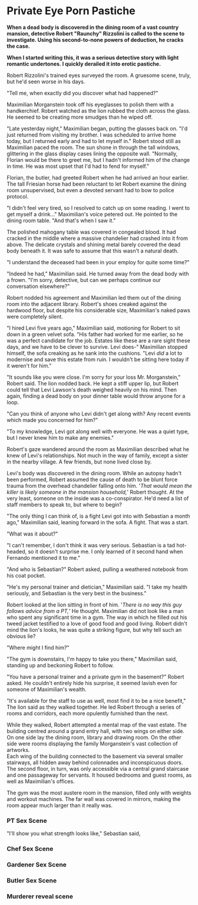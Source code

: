 # Private Eye Porn Pastiche

**When a dead body is discovered in the dining room of a vast country mansion, detective Robert "Raunchy" Rizzolini is called to the scene to investigate. Using his second-to-none powers of deduction, he cracks the case.**

**When I started writing this, it was a serious detective story with light romantic undertones. I quickly derailed it into erotic pastiche.**



Robert Rizzolini's trained eyes surveyed the room. A gruesome scene, truly, but he'd seen worse in his days.

"Tell me, when exactly did you discover what had happened?"

Maximilian Morganstein took off his eyeglasses to polish them with a handkerchief. Robert watched as the lion rubbed the cloth across the glass. He seemed to be creating more smudges than he wiped off.

"Late yesterday night," Maximilian began, putting the glasses back on. "I'd just returned from visiting my brother. I was scheduled to arrive home today, but I returned early and had to let myself in." Robert stood still as Maximilian paced the room. The sun shone in through the tall windows, glittering in the glass display cases lining the opposite wall. "Normally, Florian would be there to greet me, but I hadn't informed him of the change in time. He was most upset that I'd had to fend for myself."

Florian, the butler, had greeted Robert when he had arrived an hour earlier. The tall Friesian horse had been reluctant to let Robert examine the dining room unsupervised, but even a devoted servant had to bow to police protocol.

"I didn't feel very tired, so I resolved to catch up on some reading. I went to get myself a drink..." Maximilian's voice petered out. He pointed to the dining room table. "And that's when I saw it."

The polished mahogany table was covered in congealed blood. It had cracked in the middle where a massive chandelier had crashed into it from above. The delicate crystals and shining metal barely covered the dead body beneath it. It was safe to assume that this wasn't a natural death.

"I understand the deceased had been in your employ for quite some time?"

"Indeed he had," Maximilian said. He turned away from the dead body with a frown. "I'm sorry, detective, but can we perhaps continue our conversation elsewhere?"

Robert nodded his agreement and Maximilian led them out of the dining room into the adjacent library. Robert's shoes creaked against the hardwood floor, but despite his considerable size, Maximilian's naked paws were completely silent. 

"I hired Levi five years ago," Maximilian said, motioning for Robert to sit down in a green velvet sofa. "His father had worked for me earlier, so he was a perfect candidate for the job. Estates like these are a rare sight these days, and we have to be clever to survive. Levi does-" Maximilian stopped himself, the sofa creaking as he sank into the cushions. "Levi *did* a lot to modernise and save this estate from ruin. I wouldn't be sitting here today if it weren't for him."

"It sounds like you were close. I'm sorry for your loss Mr. Morganstein," Robert said. The lion nodded back. He kept a stiff upper lip, but Robert could tell that Levi Lawson's death weighed heavily on his mind. Then again, finding a dead body on your dinner table would throw anyone for a loop.

"Can you think of anyone who Levi didn't get along with? Any recent events which made you concerned for him?"

"To my knowledge, Levi got along well with everyone. He was a quiet type, but I never knew him to make any enemies."

Robert's gaze wandered around the room as Maximilian described what he knew of Levi's relationships. Not much in the way of family, except a sister in the nearby village. A few friends, but none lived close by.

Levi's body was discovered in the dining room. While an autopsy hadn't been performed, Robert assumed the cause of death to be blunt force trauma from the overhead chandelier falling onto him. '*That would mean the killer is likely someone in the mansion household,*' Robert thought. At the very least, someone on the inside was a co-conspirator. He'd need a list of staff members to speak to, but where to begin?

"The only thing I can think of, is a fight Levi got into with Sebastian a month ago," Maximilian said, leaning forward in the sofa. A fight. That was a start.

"What was it about?"

"I can't remember, I don't think it was very serious. Sebastian is a tad hot-headed, so it doesn't surprise me. I only learned of it second hand when Fernando mentioned it to me."

"And who is Sebastian?" Robert asked, pulling a weathered notebook from his coat pocket.

"He's my personal trainer and dietician," Maximilian said. "I take my health seriously, and Sebastian is the very best in the business."

Robert looked at the lion sitting in front of him. '*There is no way this guy follows advice from a PT,*' He thought. Maximilian did not look like a man who spent any significant time in a gym. The way in which he filled out his tweed jacket testified to a love of good food and good living. Robert didn't mind the lion's looks, he was quite a striking figure, but why tell such an obvious lie?

"Where might I find him?"

"The gym is downstairs, I'm happy to take you there," Maximilian said, standing up and beckoning Robert to follow.

"You have a personal trainer and a private gym in the basement?" Robert asked. He couldn't entirely hide his surprise, it seemed lavish even for someone of Maximilian's wealth.

"It's available for the staff to use as well, most find it to be a nice benefit," The lion said as they walked together. He led Robert through a series of rooms and corridors, each more opulently furnished than the next.

While they walked, Robert attempted a mental map of the vast estate. The building centred around a grand entry hall, with two wings on either side. On one side lay the dining room, library and drawing room. On the other side were rooms displaying the family Morganstein's vast collection of artworks.</br>
Each wing of the building connected to the basement via several smaller stairways, all hidden away behind colonnades and inconspicuous doors.</br>
The second floor, in turn, was only accessible via a central grand staircase and one passageway for servants. It housed bedrooms and guest rooms, as well as Maximilian's offices.

The gym was the most austere room in the mansion, filled only with weights and workout machines. The far wall was covered in mirrors, making the room appear much larger than it really was.

### PT Sex Scene </br>
"I'll show you what strength looks like," Sebastian said, 

### Chef Sex Scene </br>

### Gardener Sex Scene </br>

### Butler Sex Scene </br>

### Murderer reveal scene </br>
